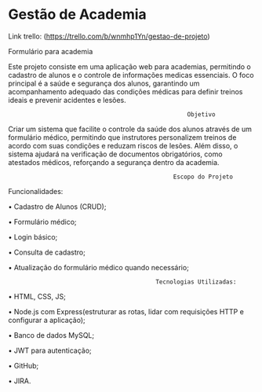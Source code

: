 # Gestão de Academia 

Link trello: (https://trello.com/b/wnmhp1Yn/gestao-de-projeto)

Formulário para academia

Este projeto consiste em uma aplicação web para academias, permitindo o cadastro de alunos e o controle de informações medicas essenciais. O foco principal é a saúde e segurança dos alunos, garantindo um acompanhamento adequado das condições médicas para definir treinos ideais e prevenir acidentes e lesões.

                                                       Objetivo
Criar um sistema que facilite o controle da saúde dos alunos através de um formulário médico, permitindo que instrutores personalizem treinos de acordo com suas condições e reduzam riscos de lesões. Além disso, o sistema ajudará na verificação de documentos obrigatórios, como atestados médicos, reforçando a segurança dentro da academia.

                                                   Escopo do Projeto

Funcionalidades:

•	Cadastro de Alunos (CRUD);

•	Formulário médico;

•	Login básico;

•	Consulta de cadastro;

•	Atualização do formulário médico quando necessário;


                                                                     
                                              Tecnologias Utilizadas:


•	HTML, CSS, JS;

•	Node.js com Express(estruturar as rotas, lidar com requisições HTTP e configurar a aplicação);

•	Banco de dados MySQL;

•	JWT para autenticação;

•	GitHub;

•	JIRA.
